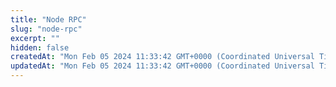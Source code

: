 ```yaml
---
title: "Node RPC"
slug: "node-rpc"
excerpt: ""
hidden: false
createdAt: "Mon Feb 05 2024 11:33:42 GMT+0000 (Coordinated Universal Time)"
updatedAt: "Mon Feb 05 2024 11:33:42 GMT+0000 (Coordinated Universal Time)"
---
```

